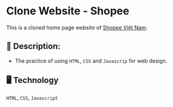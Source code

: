 # Clone Website - Shopee

This is a cloned home page website of [Shopee Việt Nam](https://shopee.vn/).

## 📜 Description:

- The practice of using `HTML`, `CSS` and `Javascrip` for web design.

## 🖥 Technology

`HTML`, `CSS`, `Javascript`
